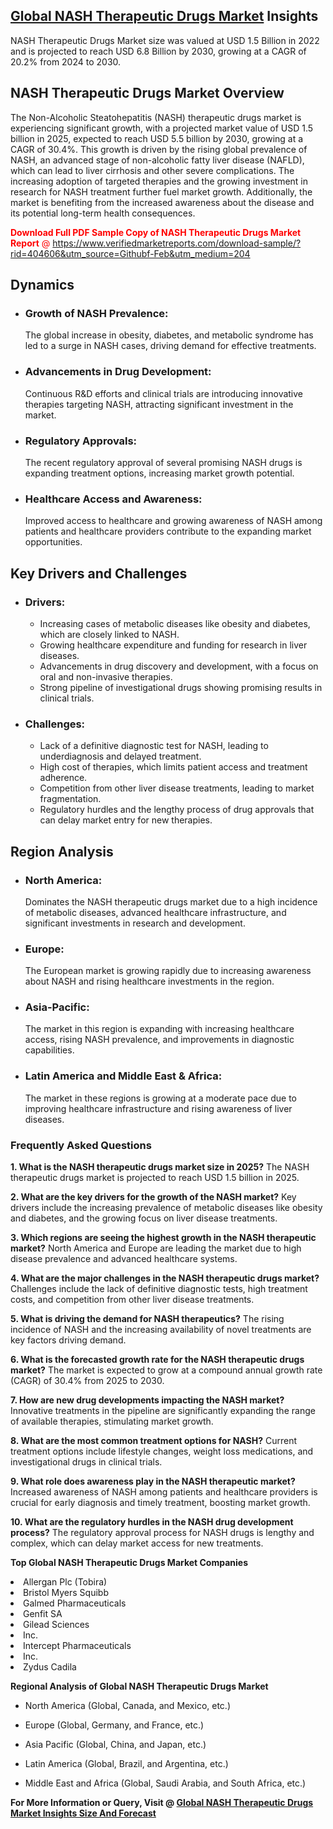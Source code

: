 <h2><a href="https://www.verifiedmarketreports.com/download-sample/?rid=404606&amp;utm_source=Githubf&amp;utm_medium=204" target="_blank">Global NASH Therapeutic Drugs Market</a> Insights</h2><p>NASH Therapeutic Drugs Market size was valued at USD 1.5 Billion in 2022 and is projected to reach USD 6.8 Billion by 2030, growing at a CAGR of 20.2% from 2024 to 2030.</p><p> <h2>NASH Therapeutic Drugs Market Overview</h2> <p>The Non-Alcoholic Steatohepatitis (NASH) therapeutic drugs market is experiencing significant growth, with a projected market value of USD 1.5 billion in 2025, expected to reach USD 5.5 billion by 2030, growing at a CAGR of 30.4%. This growth is driven by the rising global prevalence of NASH, an advanced stage of non-alcoholic fatty liver disease (NAFLD), which can lead to liver cirrhosis and other severe complications. The increasing adoption of targeted therapies and the growing investment in research for NASH treatment further fuel market growth. Additionally, the market is benefiting from the increased awareness about the disease and its potential long-term health consequences.</p> <p><p><span class=""><span style="color: #ff0000;"><strong>Download Full PDF Sample Copy of NASH Therapeutic Drugs Market Report</strong> @ </span><a href="https://www.verifiedmarketreports.com/download-sample/?rid=404606&amp;utm_source=Githubf-Feb&amp;utm_medium=204" target="_blank">https://www.verifiedmarketreports.com/download-sample/?rid=404606&amp;utm_source=Githubf-Feb&amp;utm_medium=204</a></span></p></p> <h2>Dynamics</h2> <ul> <li><h3>Growth of NASH Prevalence:</h3> The global increase in obesity, diabetes, and metabolic syndrome has led to a surge in NASH cases, driving demand for effective treatments.</li> <li><h3>Advancements in Drug Development:</h3> Continuous R&D efforts and clinical trials are introducing innovative therapies targeting NASH, attracting significant investment in the market.</li> <li><h3>Regulatory Approvals:</h3> The recent regulatory approval of several promising NASH drugs is expanding treatment options, increasing market growth potential.</li> <li><h3>Healthcare Access and Awareness:</h3> Improved access to healthcare and growing awareness of NASH among patients and healthcare providers contribute to the expanding market opportunities.</li> </ul> <h2>Key Drivers and Challenges</h2> <ul> <li><h3>Drivers:</h3> <ul> <li>Increasing cases of metabolic diseases like obesity and diabetes, which are closely linked to NASH.</li> <li>Growing healthcare expenditure and funding for research in liver diseases.</li> <li>Advancements in drug discovery and development, with a focus on oral and non-invasive therapies.</li> <li>Strong pipeline of investigational drugs showing promising results in clinical trials.</li> </ul> </li> <li><h3>Challenges:</h3> <ul> <li>Lack of a definitive diagnostic test for NASH, leading to underdiagnosis and delayed treatment.</li> <li>High cost of therapies, which limits patient access and treatment adherence.</li> <li>Competition from other liver disease treatments, leading to market fragmentation.</li> <li>Regulatory hurdles and the lengthy process of drug approvals that can delay market entry for new therapies.</li> </ul> </li> </ul> <h2>Region Analysis</h2> <ul> <li><h3>North America:</h3> Dominates the NASH therapeutic drugs market due to a high incidence of metabolic diseases, advanced healthcare infrastructure, and significant investments in research and development.</li> <li><h3>Europe:</h3> The European market is growing rapidly due to increasing awareness about NASH and rising healthcare investments in the region.</li> <li><h3>Asia-Pacific:</h3> The market in this region is expanding with increasing healthcare access, rising NASH prevalence, and improvements in diagnostic capabilities.</li> <li><h3>Latin America and Middle East & Africa:</h3> The market in these regions is growing at a moderate pace due to improving healthcare infrastructure and rising awareness of liver diseases.</li> </ul> <h3>Frequently Asked Questions</h3> <p><b>1. What is the NASH therapeutic drugs market size in 2025?</b> The NASH therapeutic drugs market is projected to reach USD 1.5 billion in 2025.</p> <p><b>2. What are the key drivers for the growth of the NASH market?</b> Key drivers include the increasing prevalence of metabolic diseases like obesity and diabetes, and the growing focus on liver disease treatments.</p> <p><b>3. Which regions are seeing the highest growth in the NASH therapeutic market?</b> North America and Europe are leading the market due to high disease prevalence and advanced healthcare systems.</p> <p><b>4. What are the major challenges in the NASH therapeutic drugs market?</b> Challenges include the lack of definitive diagnostic tests, high treatment costs, and competition from other liver disease treatments.</p> <p><b>5. What is driving the demand for NASH therapeutics?</b> The rising incidence of NASH and the increasing availability of novel treatments are key factors driving demand.</p> <p><b>6. What is the forecasted growth rate for the NASH therapeutic drugs market?</b> The market is expected to grow at a compound annual growth rate (CAGR) of 30.4% from 2025 to 2030.</p> <p><b>7. How are new drug developments impacting the NASH market?</b> Innovative treatments in the pipeline are significantly expanding the range of available therapies, stimulating market growth.</p> <p><b>8. What are the most common treatment options for NASH?</b> Current treatment options include lifestyle changes, weight loss medications, and investigational drugs in clinical trials.</p> <p><b>9. What role does awareness play in the NASH therapeutic market?</b> Increased awareness of NASH among patients and healthcare providers is crucial for early diagnosis and timely treatment, boosting market growth.</p> <p><b>10. What are the regulatory hurdles in the NASH drug development process?</b> The regulatory approval process for NASH drugs is lengthy and complex, which can delay market access for new treatments.</p> </p><p><strong>Top Global NASH Therapeutic Drugs Market Companies</strong></p><div data-test-id=""><p><li>Allergan Plc (Tobira)</li><li> Bristol Myers Squibb</li><li> Galmed Pharmaceuticals</li><li> Genfit SA</li><li> Gilead Sciences</li><li> Inc.</li><li> Intercept Pharmaceuticals</li><li> Inc.</li><li> Zydus Cadila</li></p><div><strong>Regional Analysis of&nbsp;Global NASH Therapeutic Drugs Market</strong></div><ul><li dir="ltr"><p dir="ltr">North America&nbsp;(Global, Canada, and Mexico, etc.)</p></li><li dir="ltr"><p dir="ltr">Europe (Global, Germany, and France, etc.)</p></li><li dir="ltr"><p dir="ltr">Asia Pacific&nbsp;(Global, China, and Japan, etc.)</p></li><li dir="ltr"><p dir="ltr">Latin America&nbsp;(Global, Brazil, and Argentina, etc.)</p></li><li dir="ltr">Middle East and Africa&nbsp;(Global, Saudi Arabia, and South Africa, etc.)</li></ul><p><strong>For More Information or Query, Visit @&nbsp;</strong><strong><a href="https://www.verifiedmarketreports.com/product/nash-therapeutic-drugs-market/?utm_source=Githubf&amp;utm_medium=204" target="_blank">Global NASH Therapeutic Drugs Market Insights Size And Forecast</a></strong></p></div>
